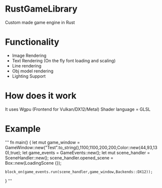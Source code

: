 # RustGameLibrary
Custom made game engine in Rust

# Functionality
- Image Rendering
- Text Rendering (On the fly font loading and scaling)
- Line rendering
- Obj model rendering
- Lighting Support

# How does it work
It uses Wgpu (Frontend for Vulkan/DX12/Metal)
Shader language = GLSL

# Example

'''
fn main() {
    let mut game_window = GameWindow::new("Test".to_string(),1100,1100,200,200,Color::new(44,93,130),true);
    let game_events = GameEvents::new();
    let mut scene_handler = SceneHandler::new();
    scene_handler.opened_scene = Box::new(LoadingScene {});

    block_on(game_events.run(scene_handler,game_window,Backends::DX12));
}
'''
